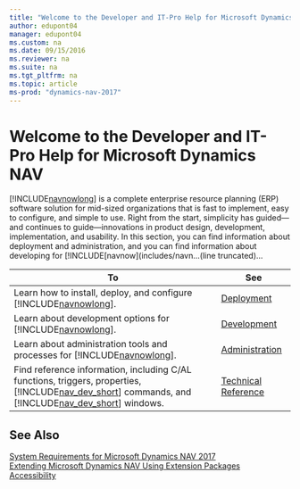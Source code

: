 ```yaml
---
title: "Welcome to the Developer and IT-Pro Help for Microsoft Dynamics NAV"
author: edupont04
manager: edupont04
ms.custom: na
ms.date: 09/15/2016
ms.reviewer: na
ms.suite: na
ms.tgt_pltfrm: na
ms.topic: article
ms-prod: "dynamics-nav-2017"
---
```

# Welcome to the Developer and IT-Pro Help for Microsoft Dynamics NAV
[!INCLUDE[navnowlong](includes/navnowlong_md.md)] is a complete enterprise resource planning (ERP) software solution for mid-sized organizations that is fast to implement, easy to configure, and simple to use. Right from the start, simplicity has guided—and continues to guide—innovations in product design, development, implementation, and usability. In this section, you can find information about deployment and administration, and you can find information about developing for [!INCLUDE[navnow](includes/navn...(line truncated)...

|To|See|  
|--|---|  
|Learn how to install, deploy, and configure [!INCLUDE[navnowlong](includes/navnowlong_md.md)].|[Deployment](Deployment.md)|  
|Learn about development options for [!INCLUDE[navnowlong](includes/navnowlong_md.md)].|[Development](Development.md)|  
|Learn about administration tools and processes for [!INCLUDE[navnowlong](includes/navnowlong_md.md)].|[Administration](Administration.md)|  
|Find reference information, including C/AL functions, triggers, properties, [!INCLUDE[nav_dev_short](includes/nav_dev_short_md.md)] commands, and [!INCLUDE[nav_dev_short](includes/nav_dev_short_md.md)] windows.|[Technical Reference](Technical-Reference.md)|  

## See Also
[System Requirements for Microsoft Dynamics NAV 2017](System-Requirements-for-Microsoft-Dynamics-NAV.md)  
[Extending Microsoft Dynamics NAV Using Extension Packages](Extending-Microsoft-Dynamics-NAV-Using-Extension-Packages.md)  
[Accessibility](Accessibility.md)  
